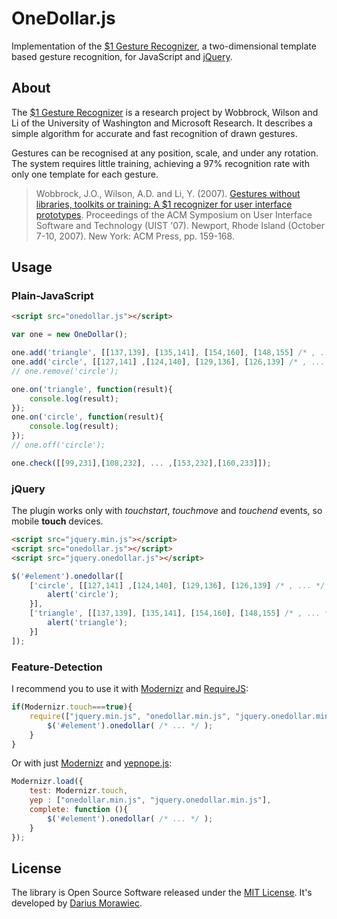 # OneDollar.js

Implementation of the [$1 Gesture Recognizer](http://depts.washington.edu/aimgroup/proj/dollar/), a two-dimensional template based gesture recognition, for JavaScript and [jQuery](http://jquery.com/).


## About

The [$1 Gesture Recognizer](http://depts.washington.edu/aimgroup/proj/dollar/) is a research project by Wobbrock, Wilson and Li of the University of Washington and Microsoft Research. It describes a simple algorithm for accurate and fast recognition of drawn gestures.

Gestures can be recognised at any position, scale, and under any rotation. The system requires little training, achieving a 97% recognition rate with only one template for each gesture.

> Wobbrock, J.O., Wilson, A.D. and Li, Y. (2007). [Gestures without libraries, toolkits or training: A $1 recognizer for user interface prototypes](http://faculty.washington.edu/wobbrock/pubs/uist-07.1.pdf). Proceedings of the ACM Symposium on User Interface Software and Technology (UIST '07). Newport, Rhode Island (October 7-10, 2007). New York: ACM Press, pp. 159-168.


## Usage

### Plain-JavaScript

```html
<script src="onedollar.js"></script>	
```

```javascript
var one = new OneDollar();

one.add('triangle', [[137,139], [135,141], [154,160], [148,155] /* , ... */ ]);
one.add('circle', [[127,141] ,[124,140], [129,136], [126,139] /* , ... */ ]);
// one.remove('circle');

one.on('triangle', function(result){
	console.log(result);
});
one.on('circle', function(result){
	console.log(result);
});
// one.off('circle');

one.check([[99,231],[108,232], ... ,[153,232],[160,233]]);
```

### jQuery

The plugin works only with *touchstart*, *touchmove* and *touchend* events, so mobile **touch** devices.

```html
<script src="jquery.min.js"></script>
<script src="onedollar.js"></script>
<script src="jquery.onedollar.js"></script>
```

```javascript
$('#element').onedollar([
	['circle', [[127,141] ,[124,140], [129,136], [126,139] /* , ... */ ], function(result){
		alert('circle');
	}],
	['triangle', [[137,139], [135,141], [154,160], [148,155] /* , ... */ ], function(result){
		alert('triangle');
	}]
]);
```

### Feature-Detection

I recommend you to use it with [Modernizr](https://github.com/Modernizr/Modernizr) and [RequireJS](https://github.com/jrburke/requirejs):

```javascript
if(Modernizr.touch===true){
	require(["jquery.min.js", "onedollar.min.js", "jquery.onedollar.min.js"], function($){
		$('#element').onedollar( /* ... */ );
	}
}
```

Or with just [Modernizr](https://github.com/Modernizr/Modernizr) and [yepnope.js](https://github.com/SlexAxton/yepnope.js):

```javascript
Modernizr.load({
	test: Modernizr.touch,
	yep : ["onedollar.min.js", "jquery.onedollar.min.js"],
	complete: function (){
		$('#element').onedollar( /* ... */ );
	}
});
```

## License

The library is Open Source Software released under the [MIT License](https://raw.github.com/voidplus/onedollar-coffeescript/master/MIT-LICENSE.txt). It's developed by [Darius Morawiec](http://voidplus.de).